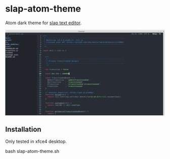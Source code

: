 # slap-atom-theme
Atom dark theme for  [slap text editor](https://github.com/slap-editor/slap).

![Screenshot](https://raw.githubusercontent.com/rdeils/slap-atom-theme/master/slap-atom-theme/screenshot.png)


Installation
------------

Only tested in xfce4 desktop.

bash slap-atom-theme.sh
